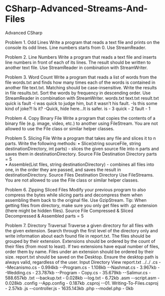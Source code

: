 # CSharp-Advanced-Streams-And-Files
Advanced CSharp

Problem 1.	Odd Lines
Write a program that reads a text file and prints on the console its odd lines. Line numbers starts from 0. Use StreamReader.

Problem 2.	Line Numbers
Write a program that reads a text file and inserts line numbers in front of each of its lines. The result should be written to another text file. Use StreamReader in combination with StreamWriter.

Problem 3.	Word Count
Write a program that reads a list of words from the file words.txt and finds how many times each of the words is contained in another file text.txt. Matching should be case-insensitive.
Write the results in file results.txt. Sort the words by frequency in descending order. Use StreamReader in combination with StreamWriter.
words.txt	text.txt	result.txt
quick
is
fault	-I was quick to judge him, but it wasn't his fault.
-Is this some kind of joke?! Is it?
-Quick, hide here…It is safer.	is - 3
quick - 2
fault - 1

Problem 4.	Copy Binary File
Write a program that copies the contents of a binary file (e.g. image, video, etc.) to another using FileStream. You are not allowed to use the File class or similar helper classes.

Problem 5.	Slicing File
Write a program that takes any file and slices it to n parts. Write the following methods:
•	Slice(string sourceFile, string destinationDirectory, int parts) - slices the given source file into n parts and saves them in destinationDirectory.
Source File	Destination Directory
parts = 5 	 
•	Assemble(List<string> files, string destinationDirectory) - combines all files into one, in the order they are passed, and saves the result in destinationDirectory.
Source Files	Destination Directory
Use FileStreams. You are not allowed to use the File class or similar helper classes.

Problem 6.	Zipping Sliced Files
Modify your previous program to also compress the bytes while slicing parts and decompress them when assembling them back to the original file. Use GzipStream.
Tip: When getting files from directory, make sure you only get files with .gz extension (there might be hidden files).
Source File	Compressed & Sliced	Decompressed & Assembled
parts = 5 	 	 

Problem 7.	Directory Traversal
Traverse a given directory for all files with the given extension. Search through the first level of the directory only and write information about each found file in report.txt.
The files should be grouped by their extension. Extensions should be ordered by the count of their files (from most to least). If two extensions have equal number of files, order them by name.
Files under an extension should be ordered by their size.
report.txt should be saved on the Desktop. Ensure the desktop path is always valid, regardless of the user.
Input	Directory View	report.txt
../../	 	.cs
--Mecanismo.cs - 0.994kb
--Program.cs - 1.108kb
--Nashmat.cs - 3.967kb
--Wedding.cs - 23.787kb
--Program - Copy.cs - 35.679kb
--Salimur.cs - 588.657kb
.txt
--backup.txt - 0.028kb
--log.txt - 6.72kb
.asm
--script.asm - 0.028kb
.config
--App.config - 0.187kb
.csproj
--01. Writing-To-Files.csproj - 2.57kb
.js
--controller.js - 1635.143kb
.php
--model.php - 0kb
